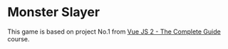 # Monster Slayer
This game is based on project No.1 from [Vue JS 2 - The Complete Guide](https://www.udemy.com/vuejs-2-the-complete-guide/) course.
